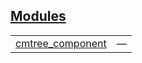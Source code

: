 
## [Modules](./cartesian_merkle_tree-components-cmtree_component-modules.md)

| | |
|:---|:---|
| [cmtree_component](./cartesian_merkle_tree-components-cmtree_component-cmtree_component.md) | — |
